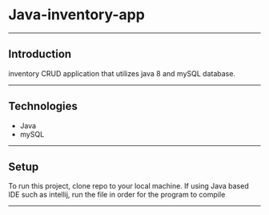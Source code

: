 # Java-inventory-app

---
## Introduction
inventory CRUD application that utilizes java 8 and mySQL database.<br/>

---
## Technologies
* Java
* mySQL
---

## Setup

To run this project, clone repo to your local machine. If using Java based IDE such as intellij, run the file in order for the program to compile

---
